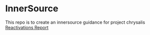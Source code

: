 # InnerSource
This repo is to create an innersource guidance for project chrysalis
[Reactivations Report](https://marketplace.visualstudio.com/items?itemName=EnterpriseServicesDevOpsTeam.ServicesBugReactivationReport&ssr=false#overview)
